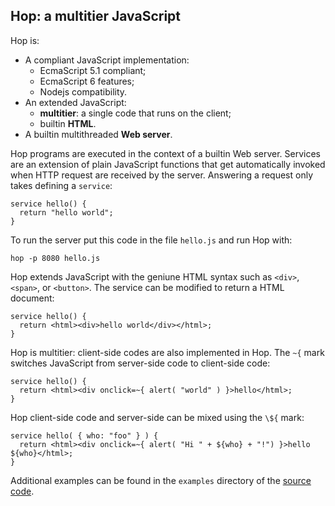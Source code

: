Hop: a multitier JavaScript
---------------------------

Hop is:

* A compliant JavaScript implementation:
  - EcmaScript 5.1 compliant;
  - EcmaScript 6 features;
  - Nodejs compatibility.
* An extended JavaScript:
  - **multitier**: a single code that runs on the client;
  - builtin **HTML**.
* A builtin multithreaded **Web server**.

Hop programs are executed in the context of a builtin Web server. Services
are an extension of plain JavaScript functions that get automatically invoked
when HTTP request are received by the server. Answering a request only
takes defining a `service`:

```hopscript[:prog1@homeprog]
service hello() {
  return "hello world";
}
```

To run the server put this code in the file `hello.js` and run Hop with:

```sh[:shell@homeprog]
hop -p 8080 hello.js
```

Hop extends JavaScript with the geniune HTML syntax such as
`<div>`, `<span>`, or `<button>`. The service can be
modified to return a HTML document:

```hopscript[:prog2@homeprog]
service hello() {
  return <html><div>hello world</div></html>;
}
```

Hop is multitier: client-side codes are also implemented in Hop. The
`~{` mark switches JavaScript from server-side code to client-side code:

```hopscript[:prog3@homeprog]
service hello() {
  return <html><div onclick=~{ alert( "world" ) }>hello</html>;
}
```

Hop client-side code and server-side can be mixed using the
`\${` mark:

```hopscript[:prog4@homeprog]
service hello( { who: "foo" } ) {
  return <html><div onclick=~{ alert( "Hi " + ${who} + "!") }>hello ${who}</html>;
}
```
  
Additional examples can be found in the `examples` directory of the
[source code](https://github.com/manuel-serrano/hop/tree/3.0.x/examples).
